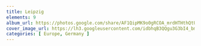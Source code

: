 ```yaml
---
title: Leipzig
elements: 9
album_url: https://photos.google.com/share/AF1QipMK9o0gRCOA_mrdHTHthQtUXtdndWQLHVxpSgC9UQB8ATmGu44YhvSMmcyOOIMABw?key=eVZhYWtHSGh6aGRiN3hfR1hOMkhGRTNsMFBxVmV3
cover_image_url: https://lh3.googleusercontent.com/idbhqB3QQgu3G3bI4_bmRGNjR_Amj_nRW5YJEebxeoxuhP8ZIqH12oriQRFL70YQkKCZlgVm0AwAojj7KoM83ruSWVHfyBiFolLysc5QCb03WrFHeF2-B_KGQItOgWOCzoFG4Zz8yYFw5LzBVD7_doL49nM04lPokiI6nlCyZgh73vDA0_A9NiO-tZXk_NYDclJxj1DHVdS6KsYljaLcvb6eAcNNlb1IbeZNEgUzqx9zL7iiEasRa1sd_cEIwWdi_-J__DlCG9qtzX_T09VG7JjeXPVmMdhhMBV-Bh161_hhQijs5GDJfBlOr7Uox7U_XZAvSjfLehFa4Kldr5KmbmHfKUR9djibaxOjVIGCCiC3HXijbNnZSGXUb7qB344jUbtXnbMfWQxHLzGUNQSs3_xBgQBQ_4v46QLOYQfcecVVXVw5dhM7pcQ3JUiqihaBEIiv7ESJsZIACPTujuwwW6BMpNJb4c0nUfdIjCYKElxdo4OKozYQPefL64cwQd2X1eYKnVQBvptpQ39d0u09mqGbEArAvatI6gbFQ6VjtVKuuSzext9lu7c1f1QDAdFI8iUZialWsK5cU9ofGeOULvywVrC-xI3pQgoMN763pCnIqjTP-AS_w9QovWVgpySnURL2M2uAkQMY0gJRAzMG86c755Qa_6JToy9YbX6qBySZl0b4NYt_0fY=s195-p-k-no
categories: [ Europe, Germany ]
---
```

